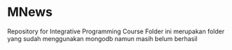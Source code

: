 # MNews
Repository for Integrative Programming Course
Folder ini merupakan folder yang sudah menggunakan mongodb namun masih belum berhasil 
